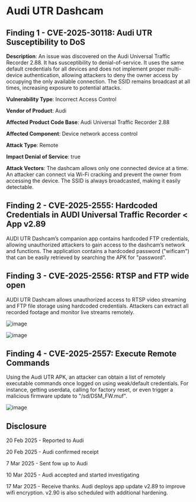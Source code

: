 # Audi UTR Dashcam

## Finding 1 - CVE-2025-30118: Audi UTR Susceptibility to DoS
**Description**: An issue was discovered on the Audi Universal Traffic Recorder 2.88. It has susceptibility to denial-of-service. It uses the same default credentials for all devices and does not implement proper multi-device authentication, allowing attackers to deny the owner access by occupying the only available connection. The SSID remains broadcast at all times, increasing exposure to potential attacks.

**Vulnerability Type**: Incorrect Access Control

**Vendor of Product**: Audi

**Affected Product Code Base**: Audi Universal Traffic Recorder 2.88

**Affected Component**: Device network access control

**Attack Type**: Remote

**Impact Denial of Service**: true

**Attack Vectors**: The dashcam allows only one connected device at a time. An attacker can connect via Wi-Fi cracking and prevent the owner from accessing the device. The SSID is always broadcasted, making it easily detectable.


## Finding 2 - CVE-2025-2555: Hardcoded Credentials in AUDI Universal Traffic Recorder < App v2.89
AUDI UTR Dashcam’s companion app contains hardcoded FTP credentials, allowing unauthorized attackers to gain access to the dashcam’s network and functions.
The application contains a hardcoded password ("wificam") that can be easily retrieved by searching the APK for "password".

## Finding 3 - CVE-2025-2556: RTSP and FTP wide open
AUDI UTR Dashcam allows unauthorized access to RTSP video streaming and FTP file storage using hardcoded credentials. Attackers can extract all recorded footage and monitor live streams remotely.

![image](https://github.com/user-attachments/assets/13a682a1-dcbe-4fd2-9f60-066d7ab7f888)

![image](https://github.com/user-attachments/assets/add1fc09-ca7c-4d01-a9be-8a713d9e1032)


## Finding 4 - CVE-2025-2557: Execute Remote Commands
Using the Audi UTR APK, an attacker can obtain a list of remotely executable commands once logged on using weak/default credentials. For instance, getting userdata, calling for factory reset, or even trigger a malicious firmware update to "/sd/DSM_FW.muf".

![image](https://github.com/user-attachments/assets/2623a67a-a649-435a-a927-044e060811b4)

## Disclosure

20 Feb 2025 - Reported to Audi

20 Feb 2025 - Audi confirmed receipt

7 Mar 2025 - Sent fow up to Audi

10 Mar 2025 - Audi accepted and started investigating

17 Mar 2025 - Receive thanks. Audi deploys app update v2.89 to improve wifi encryption. v2.90 is also scheduled with additional hardening.



